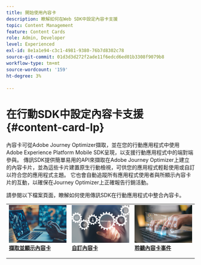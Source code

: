 ```yaml
---
title: 開始使用內容卡
description: 瞭解如何在Web SDK中設定內容卡支援
topic: Content Management
feature: Content Cards
role: Admin, Developer
level: Experienced
exl-id: 8e1a1e94-c3c1-4981-9380-76b7d8302c78
source-git-commit: 01d3d3d272f2ade11f6edcd6ed01b3308f9079b8
workflow-type: tm+mt
source-wordcount: '159'
ht-degree: 3%

---
```


# 在行動SDK中設定內容卡支援 {#content-card-lp}

內容卡可從Adobe Journey Optimizer擷取，並在您的行動應用程式中使用Adobe Experience Platform Mobile SDK呈現，以支援行動應用程式中的端對端參與。 傳訊SDK提供簡單易用的API來擷取在Adobe Journey Optimizer上建立的內容卡片，並為這些卡片建置原生行動檢視，可供您的應用程式輕鬆使用或自訂以符合您的應用程式主題。 它也會自動追蹤所有應用程式使用者與所顯示內容卡片的互動，以確保在Journey Optimizer上正確報告行銷活動。

請參閱以下檔案頁面，瞭解如何使用傳訊SDK在行動應用程式中整合內容卡。


<table style="table-layout:fixed"><tr style="border: 0;">
<td>
<a href="https://developer.adobe.com/client-sdks/edge/adobe-journey-optimizer/content-card-ui/iOS/tutorial/displaying-content-cards/">
<img alt="擷取" src="assets/do-not-localize/fetch.jpeg">
</a>
<div><a href="https://developer.adobe.com/client-sdks/edge/adobe-journey-optimizer/content-card-ui/iOS/tutorial/displaying-content-cards/"><strong>擷取並顯示內容卡</strong>
</div>
<p>
</td>
<td>
<a href="https://developer.adobe.com/client-sdks/edge/adobe-journey-optimizer/content-card-ui/iOS/tutorial/customizing-content-card-templates/">
<img alt="自訂" src="assets/do-not-localize/customize.jpeg">
</a>
<div>
<a href="https://developer.adobe.com/client-sdks/edge/adobe-journey-optimizer/content-card-ui/iOS/tutorial/customizing-content-card-templates/"><strong>自訂內容卡</strong></a>
</div>
<p></td>
<td>
<a href="https://developer.adobe.com/client-sdks/edge/adobe-journey-optimizer/content-card-ui/iOS/tutorial/listening-content-card-events/">
<img alt="接聽" src="assets/do-not-localize/listen.jpeg">
</a>
<div>
<a href="https://developer.adobe.com/client-sdks/edge/adobe-journey-optimizer/content-card-ui/iOS/tutorial/listening-content-card-events/"><strong>聆聽內容卡事件</strong></a>
</div>
<p>
</td>
</tr></table>

